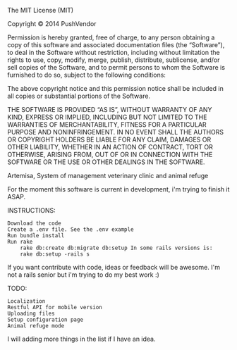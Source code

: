 The MIT License (MIT)

Copyright © 2014 PushVendor

Permission is hereby granted, free of charge, to any person obtaining a copy of this software and associated documentation files (the “Software”), to deal in the Software without restriction, including without limitation the rights to use, copy, modify, merge, publish, distribute, sublicense, and/or sell copies of the Software, and to permit persons to whom the Software is furnished to do so, subject to the following conditions:

The above copyright notice and this permission notice shall be included in all copies or substantial portions of the Software.

THE SOFTWARE IS PROVIDED “AS IS”, WITHOUT WARRANTY OF ANY KIND, EXPRESS OR IMPLIED, INCLUDING BUT NOT LIMITED TO THE WARRANTIES OF MERCHANTABILITY, FITNESS FOR A PARTICULAR PURPOSE AND NONINFRINGEMENT. IN NO EVENT SHALL THE AUTHORS OR COPYRIGHT HOLDERS BE LIABLE FOR ANY CLAIM, DAMAGES OR OTHER LIABILITY, WHETHER IN AN ACTION OF CONTRACT, TORT OR OTHERWISE, ARISING FROM, OUT OF OR IN CONNECTION WITH THE SOFTWARE OR THE USE OR OTHER DEALINGS IN THE SOFTWARE.

Artemisa, System of management veterinary clinic and animal refuge

For the moment this software is current in development, i'm trying to finish it ASAP.

INSTRUCTIONS:

    Download the code
    Create a .env file. See the .env example
    Run bundle install
    Run rake
        rake db:create db:migrate db:setup In some rails versions is:
        rake db:setup -rails s

If you want contribute with code, ideas or feedback will be awesome. I'm not a rails senior but i'm trying to do my best work :)

TODO:

    Localization
    Restful API for mobile version
    Uploading files
    Setup configuration page
    Animal refuge mode

I will adding more things in the list if I have an idea.
